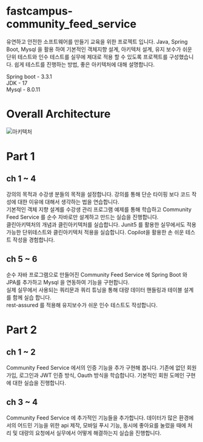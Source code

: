 # fastcampus-community_feed_service

유연하고 안전한 소프트웨어를 만들기 교육을 위한 프로젝트 입니다. Java, Spring Boot, Mysql 을 활용 하여 기본적인 객체지향 설계, 아키텍처 설계, 유지 보수가 쉬운 단위 테스트와 인수 테스트를 실무에 제대로 적용 할 수 있도록 프로젝트를 구성했습니다. 쉽게 테스트를 진행하는 방법, 좋은 아키텍처에 대해 설명합니다.

Spring boot - 3.3.1  
JDK - 17  
Mysql - 8.0.11

# Overall Architecture

![아키텍처](https://github.com/KanghoLee82/ch1_community_feed_service/assets/170936629/72712b3c-919f-405a-b22b-62ef6582729f)


# Part 1

## ch 1 ~ 4
강의의 목적과 수강생 분들의 목적을 설정합니다. 강의를 통해 단순 타이핑 보다 코드 작성에 대한 이유에 대해서 생각하는 법을 연습합니다.   
기본적인 객체 지향 설계를 수강생 관리 프로그램 예제를 통해 학습하고 Community Feed Service 를 순수 자바로만 설계하고 만드는 실습을 진행합니다.  
클린아키텍처의 개념과 클린아키텍처를 실습합니다. Junit5 를 활용한 실무에서도 적용 가능한 단위테스트와 클린아키텍처 적용을 실습합니다. Copilot을 활용한 손 쉬운 테스트 작성을 경험합니다.

## ch 5 ~ 6
순수 자바 프로그램으로 만들어진 Community Feed Service 에 Spring Boot 와 JPA를 추가하고 Mysql 을 연동하여 기능을 구현합니다.  
실제 실무에서 사용되는 쿼리문과 쿼리 튜닝을 통해 대량 데이터 핸들링과 테이블 설계를 함께 실습 합니다.  
rest-assured 를 적용해 유지보수가 쉬운 인수 테스트도 작성합니다.

# Part 2
## ch 1 ~ 2
Community Feed Service 에서의 인증 기능을 추가 구현해 봅니다. 기존에 없던 회원가입, 로그인과 JWT 인증 방식, Oauth 방식을 학습합니다. 기본적인 회원 도메인 구현에 대한 실습을 진행합니다.

## ch 3 ~ 4
Community Feed Service 에 추가적인 기능들을 추가합니다. 데이터가 많은 환경에서의 어드민 기능을 위한 api 제작, 모바일 푸시 기능, 동시에 좋아요를 눌렀을 때에 처리 및 대량의 요청에서 실무에서 어떻게 해결하는지 실습을 진행합니다.
